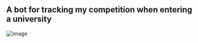 ##  A bot for tracking my competition when entering a university
![image](https://user-images.githubusercontent.com/61946748/198068873-1d68c7e4-d229-453a-ab0d-c899c09667ea.png)
